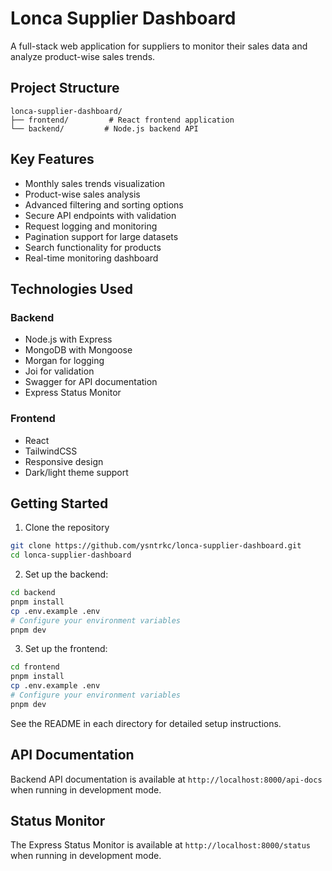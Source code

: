# Lonca Supplier Dashboard

A full-stack web application for suppliers to monitor their sales data and analyze product-wise sales trends.

## Project Structure

```
lonca-supplier-dashboard/
├── frontend/         # React frontend application
└── backend/         # Node.js backend API
```

## Key Features

- Monthly sales trends visualization
- Product-wise sales analysis
- Advanced filtering and sorting options
- Secure API endpoints with validation
- Request logging and monitoring
- Pagination support for large datasets
- Search functionality for products
- Real-time monitoring dashboard

## Technologies Used

### Backend
- Node.js with Express
- MongoDB with Mongoose
- Morgan for logging
- Joi for validation
- Swagger for API documentation
- Express Status Monitor

### Frontend
- React 
- TailwindCSS
- Responsive design
- Dark/light theme support

## Getting Started

1. Clone the repository
```bash
git clone https://github.com/ysntrkc/lonca-supplier-dashboard.git
cd lonca-supplier-dashboard
```

2. Set up the backend:
```bash
cd backend
pnpm install
cp .env.example .env
# Configure your environment variables
pnpm dev
```

3. Set up the frontend:
```bash
cd frontend
pnpm install
cp .env.example .env
# Configure your environment variables
pnpm dev
```

See the README in each directory for detailed setup instructions.

## API Documentation

Backend API documentation is available at `http://localhost:8000/api-docs` when running in development mode.

## Status Monitor

The Express Status Monitor is available at `http://localhost:8000/status` when running in development mode.